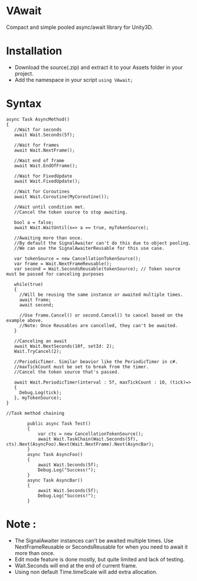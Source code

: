 # VAwait
 Compact and simple pooled async/await library for Unity3D.  
# Installation  
- Download the source(.zip) and extract it to your Assets folder in your project.
- Add the namespace in your script `using VAwait;`  
# Syntax  
```
async Task AsyncMethod()
{
   //Wait for seconds
   await Wait.Seconds(5f);
   
   //Wait for frames
   await Wait.NextFrame();

   //Wait end of frame
   await Wait.EndOfFrame();

   //Wait for FixedUpdate
   await Wait.FixedUpdate();
   
   //Wait for Coroutines
   await Wait.Coroutine(MyCoroutine());

   //Wait until condition met.
   //Cancel the token source to stop awaiting.

   bool a = false;
   await Wait.WaitUntil(x=> a == true, myTokenSource);

   //Awaiting more than once.
   //By default the SignalAwaiter can't do this due to object pooling.
   //We can use the SignalAwaiterReusable for this use case.
 
   var tokenSource = new CancellationTokenSource();
   var frame = Wait.NextFrameReusable();
   var second = Wait.SecondsReusable(tokenSource); // Token source must be passed for canceling purposes
 
   while(true)
   {
     //Will be reusing the same instance or awaited multiple times.
     await frame;
     await second;
 
     //Use frame.Cancel() or second.Cancel() to cancel based on the example above.
     //Note: Once Reusables are cancelled, they can't be awaited.
   }

   //Canceling an await
   await Wait.NextSeconds(10f, setId: 2);
   Wait.TryCancel(2);

   //PeriodicTimer. Similar beavior like the PeriodicTimer in c#.
   //maxTickCount must be set to break from the timer.
   //Cancel the token source that's passed.

   await Wait.PeriodicTimer(interval : 5f, maxTickCount : 10, (tick)=>
   {
     Debug.Log(tick);
   }, myTokenSource);
}

//Task method chaining

        public async Task Test()
        {
            var cts = new CancellationTokenSource();
            await Wait.TaskChain(Wait.Seconds(5f), cts).Next(AsyncFoo).Next(Wait.NextFrame).Next(AsyncBar);
        }
        async Task AsyncFoo()
        {
            await Wait.Seconds(5f);
            Debug.Log("Success!");
        }
        async Task AsyncBar()
        {
            await Wait.Seconds(5f);
            Debug.Log("Success!");
        }
```
# Note :  
- The SignalAwaiter instances can't be awaited multiple times. Use NextFrameReusable or SecondsReusable for when you need to await it more than once.
- Edit mode feature is done mostly, but quite limited and lack of testing.
- Wait.Seconds will end at the end of current frame.
- Using non default Time.timeScale will add extra allocation.
